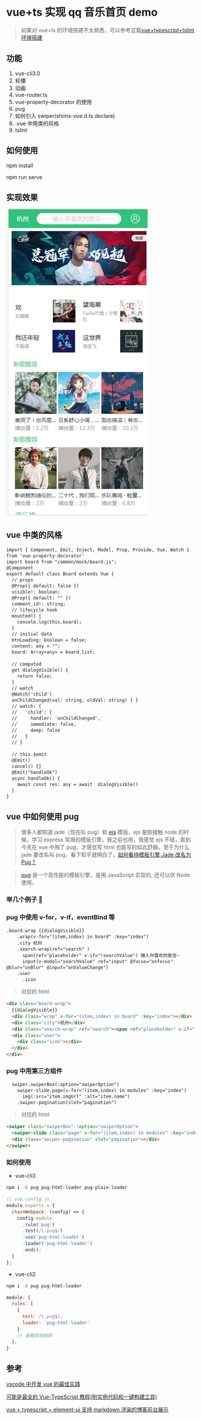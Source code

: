 # vue+ts 实现 qq 音乐首页 demo

> 如果对 vue+ts 的环境搭建不太熟悉，可以参考这篇[vue+typescript+tslint 环境搭建](https://github.com/dirkhe1051931999/common-demo/tree/master/vue-with-ts-env)

## 功能

1. vue-cli3.0
2. 轮播
3. 动画
4. vue-router.ts
5. vue-property-decorator 的使用
6. pug
7. 如何引入 swiper(shims-vue.d.ts declare)
8. .vue 中用类的风格
9. tslint

## 如何使用

npm install

npm run serve

## 实现效果

![效果](./screenshot/app.png)

## vue 中类的风格

```vue
import { Component, Emit, Inject, Model, Prop, Provide, Vue, Watch } from 'vue-property-decorator'
import board from "common/mock/board.js";
@Component
export default class Board extends Vue {
  // props
  @Prop({ default: false })
  visible!: boolean;
  @Prop({ default: "" })
  comment_id!: string;
  // lifecycle hook
  mounted() {
    console.log(this.board);
  }
  // initial data
  btnLoading: boolean = false;
  content: any = "";
  board: Array<any> = board.list;

  // computed
  get dialogVisible() {
    return false;
  }
  // watch
  @Watch('child')
  onChildChanged(val: string, oldVal: string) { }
  // watch: {
  //   'child': {
  //     handler: 'onChildChanged',
  //     immediate: false,
  //     deep: false
  //   }
  // }

  // this.$emit
  @Emit()
  cancel() {}
  @Emit("handleOk")
  async handleOk() {
    await const res: any = await  dialogVisible()
  }
}
```

## vue 中如何使用 pug

> 很多人都知道 jade（现在叫 pug）和 [ejs](https://ejs.bootcss.com/) 模版，ejs 是刚接触 node 的时候，学习 express 常用的模版引擎，我之前也用，我感觉 ejs 不错，直到今天在 vue 中用了 pug，才感觉写 html 也能写的如此舒服。至于为什么 jade 要改名叫 pug，看下知乎就明白了，[如何看待模板引擎 Jade 改名为 Pug？](https://www.zhihu.com/question/46418330)

> [pug](https://pug.bootcss.com/language/attributes.html) 是一个高性能的模板引擎，是用 JavaScript 实现的, 还可以供 Node 使用。

>

### 举几个例子 🌰

### pug 中使用 v-for，v-if，eventBind 等

```pug
.board-wrap {{dialogVisible}}
    .wrap(v-for="(item,index) in board" :key="index")
    .city 杭州
    .search-wrap(ref="search" )
      span(ref="placeholder" v-if="!searchValue") 输入你喜欢的爱豆~
      input(v-model="searchValue" ref="input" @fucus="onfocus" @blur="onBlur" @input="onValueChange")
    .user
      .icon
```

> 对应的 html

```html
<div class="board-wrap">
  {{dialogVisible}}
  <div class="wrap" v-for="(item,index) in board" :key="index"></div>
  <div class="city">杭州</div>
  <div class="search-wrap" ref="search"><span ref="placeholder" v-if="!searchValue">输入你喜欢的爱豆~</span><input v-model="searchValue" ref="input" @fucus="onfocus" @blur="onBlur" @input="onValueChange" /></div>
  <div class="user">
    <div class="icon"></div>
  </div>
</div>
```

### pug 中用第三方组件

```pug
  swiper.swiperBox(:option="swiperOption")
    swiper-slide.page(v-for="(item,index) in modules" :key="index")
      img(:src="item.imgUrl" :alt="item.name")
    .swiper-pagination(slot="pagination")
```

> 对应的 html

```html
<swiper class="swiperBox" :option="swiperOption">
  <swiper-slide class="page" v-for="(item,index) in modules" :key="index"><img :src="item.imgUrl" :alt="item.name"/></swiper-slide>
  <div class="swiper-pagination" slot="pagination"></div>
</swiper>
```

### 如何使用

- vue-cli3

```bash
npm i -D pug pug-html-loader pug-plain-loader
```

```js
// vue.config.js
module.exports = {
  chainWebpack: (config) => {
    config.module
      .rule('pug')
      .test(/\.pug$/)
      .use('pug-html-loader')
      .loader('pug-html-loader')
      .end();
  }
};
```

- vue-cli2

```bash
npm i -D pug pug-html-loader
```

```js
module: {
  rules: [
    {
      test: /\.pug$/,
      loader: 'pug-html-loader'
    }
    // 省略其他规则
  ];
}
```

## 参考

[vscode 中开发 vue 的最佳实践](https://github.com/coppyC/blog/issues/1)

[可能是最全的 Vue-TypeScript 教程(附实例代码和一键构建工具)](https://segmentfault.com/a/1190000012486378)

[vue + typescript + element-ui 支持 markdown 渲染的博客前台展示](https://github.com/biaochenxuying/blog-vue-typescript)
